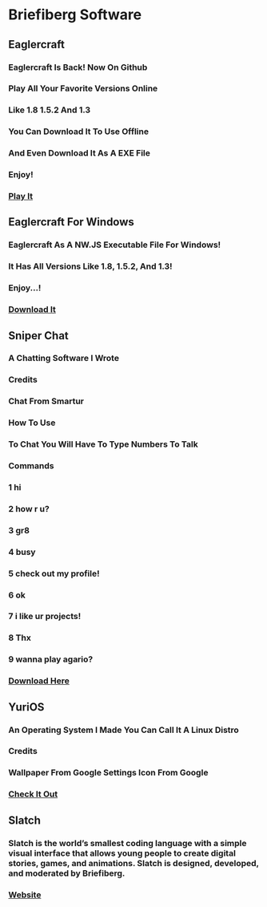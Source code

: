 # Briefiberg Software
## Eaglercraft
### Eaglercraft Is Back! Now On Github
### Play All Your Favorite Versions Online
### Like 1.8 1.5.2 And 1.3
### You Can Download It To Use Offline
### And Even Download It As A EXE File
### Enjoy!
### [Play It](https://briefiberg.github.io/eaglercraft/)
## Eaglercraft For Windows
### Eaglercraft As A NW.JS Executable File For Windows!
### It Has All Versions Like 1.8, 1.5.2, And 1.3!
### Enjoy...!
### [Download It](https://github.com/Briefiberg/EaglercraftForWindows/releases)
## Sniper Chat
### A Chatting Software I Wrote
### Credits
### Chat From Smartur
### How To Use
### To Chat You Will Have To Type Numbers To Talk
### Commands
### 1 hi
### 2 how r u?
### 3 gr8
### 4 busy
### 5 check out my profile!
### 6 ok
### 7 i like ur projects!
### 8 Thx
### 9 wanna play agario?
### [Download Here](https://briefiberg.github.io/sniperchat/)
## YuriOS
### An Operating System I Made You Can Call It A Linux Distro
### Credits
### Wallpaper From Google Settings Icon From Google
### [Check It Out](https://briefiberg.github.io/YuriOS)
## Slatch
### Slatch is the world’s smallest coding language with a simple visual interface that allows young people to create digital stories, games, and animations. Slatch is designed, developed, and moderated by Briefiberg.
### [Website](https://briefiberg.github.io/slatch/)
